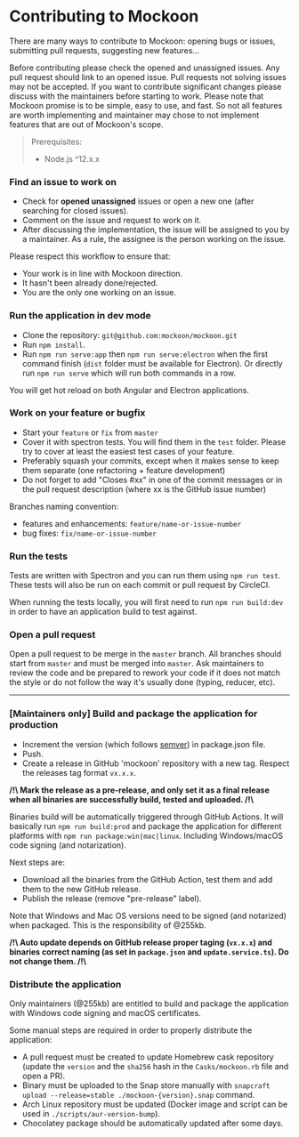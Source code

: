 # Contributing to Mockoon

There are many ways to contribute to Mockoon: opening bugs or issues, submitting pull requests, suggesting new features...

Before contributing please check the opened and unassigned issues. Any pull request should link to an opened issue. Pull requests not solving issues may not be accepted.
If you want to contribute significant changes please discuss with the maintainers before starting to work.
Please note that Mockoon promise is to be simple, easy to use, and fast. So not all features are worth implementing and maintainer may chose to not implement features that are out of Mockoon's scope.

> Prerequisites:
> - Node.js ^12.x.x

### Find an issue to work on

- Check for **opened unassigned** issues or open a new one (after searching for closed issues).
- Comment on the issue and request to work on it.
- After discussing the implementation, the issue will be assigned to you by a maintainer. As a rule, the assignee is the person working on the issue.

Please respect this workflow to ensure that:
- Your work is in line with Mockoon direction.
- It hasn't been already done/rejected.
- You are the only one working on an issue.

### Run the application in dev mode

- Clone the repository: `git@github.com:mockoon/mockoon.git`
- Run `npm install`.
- Run `npm run serve:app` then `npm run serve:electron` when the first command finish (`dist` folder must be available for Electron). Or directly run `npm run serve` which will run both commands in a row.

You will get hot reload on both Angular and Electron applications.

### Work on your feature or bugfix

- Start your `feature` or `fix` from `master`
- Cover it with spectron tests. You will find them in the `test` folder. Please try to cover at least the easiest test cases of your feature.
- Preferably squash your commits, except when it makes sense to keep them separate (one refactoring + feature development)
- Do not forget to add "Closes #xx" in one of the commit messages or in the pull request description (where xx is the GitHub issue number)

Branches naming convention:
- features and enhancements: `feature/name-or-issue-number`
- bug fixes: `fix/name-or-issue-number`

### Run the tests

Tests are written with Spectron and you can run them using `npm run test`. These tests will also be run on each commit or pull request by CircleCI.

When running the tests locally, you will first need to run `npm run build:dev` in order to have an application build to test against.

### Open a pull request

Open a pull request to be merge in the `master` branch. All branches should start from `master` and must be merged into `master`.
Ask maintainers to review the code and be prepared to rework your code if it does not match the style or do not follow the way it's usually done (typing, reducer, etc).

---

### **[Maintainers only]** Build and package the application for production

- Increment the version (which follows [semver](https://semver.org/)) in package.json file.
- Push.
- Create a release in GitHub 'mockoon' repository with a new tag. Respect the releases tag format `vx.x.x`.

**/!\\ Mark the release as a pre-release, and only set it as a final release when all binaries are successfully build, tested and uploaded. /!\\**

Binaries build will be automatically triggered through GitHub Actions. It will basically run `npm run build:prod` and package the application for different platforms with `npm run package:win|mac|linux`. Including Windows/macOS code signing (and notarization).

Next steps are:
- Download all the binaries from the GitHub Action, test them and add them to the new GitHub release.
- Publish the release (remove "pre-release" label).

Note that Windows and Mac OS versions need to be signed (and notarized) when packaged. This is the responsibility of @255kb.

**/!\\ Auto update depends on GitHub release proper taging (`vx.x.x`) and binaries correct naming (as set in `package.json` and `update.service.ts`). Do not change them. /!\\**

### Distribute the application

Only maintainers (@255kb) are entitled to build and package the application with Windows code signing and macOS certificates.

Some manual steps are required in order to properly distribute the application:

- A pull request must be created to update Homebrew cask repository (update the `version` and the `sha256` hash in the `Casks/mockoon.rb` file and open a PR).
- Binary must be uploaded to the Snap store manually with `snapcraft upload --release=stable ./mockoon-{version}.snap` command.
- Arch Linux repository must be updated (Docker image and script can be used in `./scripts/aur-version-bump`).
- Chocolatey package should be automatically updated after some days.
